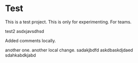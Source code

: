 
# Test
This is a test project. This is only for experimenting.
For teams.

test2
 asdxjavsdhsd

 Added comments locally.

 another one.
 another local change.
 sadakjbdfd askdbaskdjdaed
 sdahkabdkjabd
